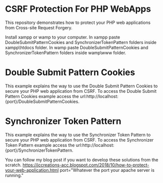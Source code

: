 # CSRF Protection For PHP WebApps
This repository demonstrates how to protect your PHP web applications from Cross-site Request Forgery.

Install xampp or wamp to your computer.
In xampp paste DoubleSubmitPatternCookies and SynchronizerTokenPattern folders inside xampp\htdocs folder.
In wamp paste DoubleSubmitPatternCookies and SynchronizerTokenPattern folders inside wamp\www folder.

# Double Submit Pattern Cookies
This example explains the way to use the Double Submit Pattern Cookies to secure your PHP web application from CSRF.
To access the Double Submit Pattern Cookies example access the url:http://localhost:{port}/DoubleSubmitPatternCookies.

# Synchronizer Token Pattern
This example explains the way to use the Synchronizer Token Pattern to secure your PHP web application from CSRF.
To access the Synchronizer Token Pattern example access the url:http://localhost:{port}/SynchronizerTokenPattern.

You can follow my blog post if you want to develop these solutions from the scratch.
https://jccreations-acc.blogspot.com/2018/10/how-to-protect-your-web-application.html
port="Whatever the port your apache server is running."
